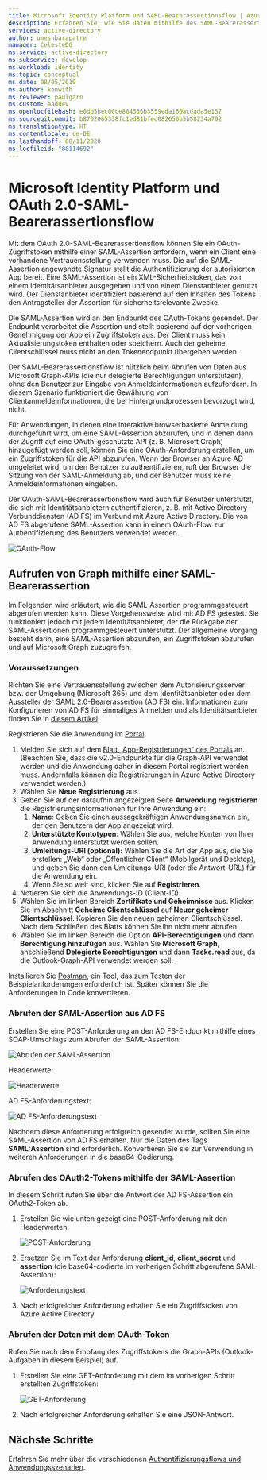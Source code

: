 ```yaml
---
title: Microsoft Identity Platform und SAML-Bearerassertionsflow | Azure
description: Erfahren Sie, wie Sie Daten mithilfe des SAML-Bearerassertionsflows aus Microsoft Graph abrufen, ohne den Benutzer zur Eingabe von Anmeldeinformationen aufzufordern.
services: active-directory
author: umeshbarapatre
manager: CelesteDG
ms.service: active-directory
ms.subservice: develop
ms.workload: identity
ms.topic: conceptual
ms.date: 08/05/2019
ms.author: kenwith
ms.reviewer: paulgarn
ms.custom: aaddev
ms.openlocfilehash: e0db5bec00ce864536b3559eda160acdada5e157
ms.sourcegitcommit: b8702065338fc1ed81bfed082650b5b58234a702
ms.translationtype: HT
ms.contentlocale: de-DE
ms.lasthandoff: 08/11/2020
ms.locfileid: "88114692"
---
```

# <a name="microsoft-identity-platform-and-oauth-20-saml-bearer-assertion-flow"></a>Microsoft Identity Platform und OAuth 2.0-SAML-Bearerassertionsflow
Mit dem OAuth 2.0-SAML-Bearerassertionsflow können Sie ein OAuth-Zugriffstoken mithilfe einer SAML-Assertion anfordern, wenn ein Client eine vorhandene Vertrauensstellung verwenden muss. Die auf die SAML-Assertion angewandte Signatur stellt die Authentifizierung der autorisierten App bereit. Eine SAML-Assertion ist ein XML-Sicherheitstoken, das von einem Identitätsanbieter ausgegeben und von einem Dienstanbieter genutzt wird. Der Dienstanbieter identifiziert basierend auf den Inhalten des Tokens den Antragsteller der Assertion für sicherheitsrelevante Zwecke.

Die SAML-Assertion wird an den Endpunkt des OAuth-Tokens gesendet.  Der Endpunkt verarbeitet die Assertion und stellt basierend auf der vorherigen Genehmigung der App ein Zugriffstoken aus. Der Client muss kein Aktualisierungstoken enthalten oder speichern. Auch der geheime Clientschlüssel muss nicht an den Tokenendpunkt übergeben werden.

Der SAML-Bearerassertionsflow ist nützlich beim Abrufen von Daten aus Microsoft Graph-APIs (die nur delegierte Berechtigungen unterstützen), ohne den Benutzer zur Eingabe von Anmeldeinformationen aufzufordern. In diesem Szenario funktioniert die Gewährung von Clientanmeldeinformationen, die bei Hintergrundprozessen bevorzugt wird, nicht.

Für Anwendungen, in denen eine interaktive browserbasierte Anmeldung durchgeführt wird, um eine SAML-Assertion abzurufen, und in denen dann der Zugriff auf eine OAuth-geschützte API (z. B. Microsoft Graph) hinzugefügt werden soll, können Sie eine OAuth-Anforderung erstellen, um ein Zugriffstoken für die API abzurufen. Wenn der Browser an Azure AD umgeleitet wird, um den Benutzer zu authentifizieren, ruft der Browser die Sitzung von der SAML-Anmeldung ab, und der Benutzer muss keine Anmeldeinformationen eingeben.

Der OAuth-SAML-Bearerassertionsflow wird auch für Benutzer unterstützt, die sich mit Identitätsanbietern authentifizieren, z. B. mit Active Directory-Verbunddiensten (AD FS) im Verbund mit Azure Active Directory.  Die von AD FS abgerufene SAML-Assertion kann in einem OAuth-Flow zur Authentifizierung des Benutzers verwendet werden.

![OAuth-Flow](./media/v2-saml-bearer-assertion/1.png)

## <a name="call-graph-using-saml-bearer-assertion"></a>Aufrufen von Graph mithilfe einer SAML-Bearerassertion
Im Folgenden wird erläutert, wie die SAML-Assertion programmgesteuert abgerufen werden kann. Diese Vorgehensweise wird mit AD FS getestet. Sie funktioniert jedoch mit jedem Identitätsanbieter, der die Rückgabe der SAML-Assertionen programmgesteuert unterstützt. Der allgemeine Vorgang besteht darin, eine SAML-Assertion abzurufen, ein Zugriffstoken abzurufen und auf Microsoft Graph zuzugreifen.

### <a name="prerequisites"></a>Voraussetzungen

Richten Sie eine Vertrauensstellung zwischen dem Autorisierungsserver bzw. der Umgebung (Microsoft 365) und dem Identitätsanbieter oder dem Aussteller der SAML 2.0-Bearerassertion (AD FS) ein. Informationen zum Konfigurieren von AD FS für einmaliges Anmelden und als Identitätsanbieter finden Sie in [diesem Artikel](/archive/blogs/canitpro/step-by-step-setting-up-ad-fs-and-enabling-single-sign-on-to-office-365).

Registrieren Sie die Anwendung im [Portal](https://ms.portal.azure.com/#blade/Microsoft_AAD_RegisteredApps/ApplicationsListBlade):
1. Melden Sie sich auf dem [Blatt „App-Registrierungen“ des Portals](https://ms.portal.azure.com/#blade/Microsoft_AAD_RegisteredApps/ApplicationsListBlade) an. (Beachten Sie, dass die v2.0-Endpunkte für die Graph-API verwendet werden und die Anwendung daher in diesem Portal registriert werden muss. Andernfalls können die Registrierungen in Azure Active Directory verwendet werden.) 
1. Wählen Sie **Neue Registrierung** aus.
1. Geben Sie auf der daraufhin angezeigten Seite **Anwendung registrieren** die Registrierungsinformationen für Ihre Anwendung ein: 
    1. **Name**: Geben Sie einen aussagekräftigen Anwendungsnamen ein, der den Benutzern der App angezeigt wird.
    1. **Unterstützte Kontotypen**: Wählen Sie aus, welche Konten von Ihrer Anwendung unterstützt werden sollen.
    1. **Umleitungs-URI (optional):** Wählen Sie die Art der App aus, die Sie erstellen: „Web“ oder „Öffentlicher Client“ (Mobilgerät und Desktop), und geben Sie dann den Umleitungs-URI (oder die Antwort-URL) für die Anwendung ein.
    1. Wenn Sie so weit sind, klicken Sie auf **Registrieren**.
1. Notieren Sie sich die Anwendungs-ID (Client-ID).
1. Wählen Sie im linken Bereich **Zertifikate und Geheimnisse** aus. Klicken Sie im Abschnitt **Geheime Clientschlüssel** auf **Neuer geheimer Clientschlüssel**. Kopieren Sie den neuen geheimen Clientschlüssel. Nach dem Schließen des Blatts können Sie ihn nicht mehr abrufen.
1. Wählen Sie im linken Bereich die Option **API-Berechtigungen** und dann **Berechtigung hinzufügen** aus. Wählen Sie **Microsoft Graph**, anschließend **Delegierte Berechtigungen** und dann **Tasks.read** aus, da die Outlook-Graph-API verwendet werden soll. 

Installieren Sie [Postman](https://www.getpostman.com/), ein Tool, das zum Testen der Beispielanforderungen erforderlich ist.  Später können Sie die Anforderungen in Code konvertieren.

### <a name="get-the-saml-assertion-from-adfs"></a>Abrufen der SAML-Assertion aus AD FS
Erstellen Sie eine POST-Anforderung an den AD FS-Endpunkt mithilfe eines SOAP-Umschlags zum Abrufen der SAML-Assertion:

![Abrufen der SAML-Assertion](./media/v2-saml-bearer-assertion/2.png)

Headerwerte:

![Headerwerte](./media/v2-saml-bearer-assertion/3.png)

AD FS-Anforderungstext:

![AD FS-Anforderungstext](./media/v2-saml-bearer-assertion/4.png)

Nachdem diese Anforderung erfolgreich gesendet wurde, sollten Sie eine SAML-Assertion von AD FS erhalten. Nur die Daten des Tags **SAML:Assertion** sind erforderlich. Konvertieren Sie sie zur Verwendung in weiteren Anforderungen in die base64-Codierung.

### <a name="get-the-oauth2-token-using-the-saml-assertion"></a>Abrufen des OAuth2-Tokens mithilfe der SAML-Assertion 
In diesem Schritt rufen Sie über die Antwort der AD FS-Assertion ein OAuth2-Token ab.

1. Erstellen Sie wie unten gezeigt eine POST-Anforderung mit den Headerwerten:

    ![POST-Anforderung](./media/v2-saml-bearer-assertion/5.png)
1. Ersetzen Sie im Text der Anforderung **client_id**, **client_secret** und **assertion** (die base64-codierte im vorherigen Schritt abgerufene SAML-Assertion):

    ![Anforderungstext](./media/v2-saml-bearer-assertion/6.png)
1. Nach erfolgreicher Anforderung erhalten Sie ein Zugriffstoken von Azure Active Directory.

### <a name="get-the-data-with-the-oauth-token"></a>Abrufen der Daten mit dem OAuth-Token

Rufen Sie nach dem Empfang des Zugriffstokens die Graph-APIs (Outlook-Aufgaben in diesem Beispiel) auf. 

1. Erstellen Sie eine GET-Anforderung mit dem im vorherigen Schritt erstellten Zugriffstoken:

    ![GET-Anforderung](./media/v2-saml-bearer-assertion/7.png)

1. Nach erfolgreicher Anforderung erhalten Sie eine JSON-Antwort.

## <a name="next-steps"></a>Nächste Schritte

Erfahren Sie mehr über die verschiedenen [Authentifizierungsflows und Anwendungsszenarien](authentication-flows-app-scenarios.md).